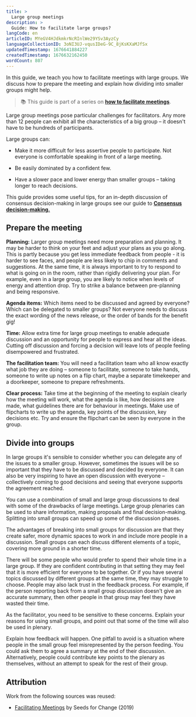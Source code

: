 ```yaml
---
title: >
  Large group meetings
description: >
  Guide: How to facilitate large groups?
langCode: en
articleID: MYeGV4HJdkmkrNcRInlWe29YSv3AyzCy
languageCollectionID: 3oNI3UJ-vqusIDeG-9C_8jKsKXaMJfSx
updatedTimestamp: 1676641884227
createdTimestamp: 1676632162450
wordCount: 807
---
```


In this guide, we teach you how to facilitate meetings with large groups. We discuss how to prepare the meeting and explain how dividing into smaller groups might help.

> 📚 This guide is part of a series on [**how to facilitate meetings**](/organising/facilitating/large-groups).

Large group meetings pose particular challenges for facilitators. Any more than 12 people can exhibit all the charac­teristics of a big group – it doesn't have to be hundreds of participants.

Large groups can:

-   Make it more difficult for less assertive people to participate. Not everyone is comfortable speaking in front of a large meeting.
    
-   Be easily dominated by a confident few.
    
-   Have a slower pace and lower energy than smaller groups – taking longer to reach decisions.
    

This guide provides some useful tips, for an in-depth discussion of consensus decision-making in large groups see our guide to [**Consensus decision-making.**](https://www.seedsforchange.org.uk/consensus)

## **Prepare the meeting**

**Planning:** Larger group meetings need more preparation and planning. It may be harder to think on your feet and adjust your plans as you go along. This is partly because you get less immediate feedback from people - it is harder to see faces, and people are less likely to chip in comments and suggestions. At the same time, it is always important to try to respond to what is going on in the room, rather than rigidly delivering your plan. For example, even in a large group, you are likely to notice when levels of energy and attention drop. Try to strike a balance between pre-planning and being responsive.

**Agenda items:** Which items need to be discussed and agreed by everyone? Which can be delegated to smaller groups? Not everyone needs to discuss the exact wording of the news release, or the order of bands for the benefit gig!

**Time:** Allow extra time for large group meetings to enable adequate discussion and an opportunity for people to express and hear all the ideas. Cutting off discus­sion and forcing a decision will leave lots of people feeling disempowered and frustrated.

**The facilitation team:** You will need a facilita­tion team who all know exactly what job they are doing – someone to facilitate, someone to take hands, someone to write up notes on a flip chart, maybe a separate timekeeper and a doorkeeper, someone to prepare refreshments.

**Clear process:** Take time at the beginning of the meeting to explain clearly how the meeting will work, what the agenda is like, how decisions are made, what guidelines there are for behaviour in meetings. Make use of flipcharts to write up the agenda, key points of the discussion, key decisions etc. Try and ensure the flipchart can be seen by everyone in the group.

## **Divide into groups**

In large groups it's sensible to consider whether you can delegate any of the issues to a smaller group. However, sometimes the issues will be so important that they have to be discussed and decided by everyone. It can also be very inspiring to have an open discussion with everyone – collectively coming to good decisions and seeing that everyone supports the agreement reached.

You can use a combination of small and large group discussions to deal with some of the draw­backs of large meetings. Large group plenaries can be used to share information, making proposals and final decision-making. Splitting into small groups can speed up some of the discussion phases.

The advantages of breaking into small groups for discussion are that they create safer, more dynamic spaces to work in and include more people in a discussion. Small groups can each discuss different elements of a topic, covering more ground in a shorter time.

There will be some people who would prefer to spend their whole time in a large group. If they are confident contributing in that setting they may feel that it is more efficient for everyone to be together. Or if you have several topics discussed by different groups at the same time, they may struggle to choose. People may also lack trust in the feedback process. For example, if the person reporting back from a small group discussion doesn't give an accurate summary, then other people in that group may feel they have wasted their time.

As the facilitator, you need to be sensitive to these concerns. Explain your reasons for using small groups, and point out that some of the time will also be used in plenary.

Explain how feedback will happen. One pitfall to avoid is a situation where people in the small group feel misrepresented by the person feeding. You could ask them to agree a summary at the end of their discussion. Alternatively, people could contribute key points to the plenary as themselves, without an attempt to speak for the rest of their group.

## Attribution

Work from the following sources was reused:

-   [Facilitating Meetings](https://www.seedsforchange.org.uk/facilitationmeeting?utm_source=activisthandbook.org) by Seeds for Change (2019)
